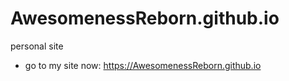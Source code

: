 # AwesomenessReborn.github.io
personal site

* go to my site now: https://AwesomenessReborn.github.io